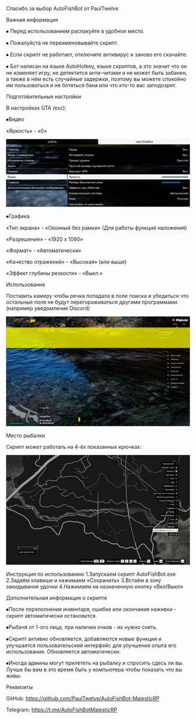 Спасибо за выбор AutoFishBot от PaulTwelve

Важная информация

⦁ Перед использованием распакуйте в удобное место.

⦁ Пожалуйста не переименовывайте скрипт.

⦁ Если скрипт не работает, отключите антивирус и заново его скачайте.

⦁ Бот написан на языке AutoHotkey, языке скриптов, а это значит что он не изменяет игру, не детектится анти-читами и не может быть забанен, а также в нём есть случайные задержки, поэтому вы можете спокойно им пользоваться и не ботяться бана или что кто-то вас заподозрит.

Подготовительные настройки

В настройках GTA (esc):

⦁Видео

«Яркость» - «0»
	
![Яркость](Brightness.png)

⦁Графика

«Тип экрана» - «Оконный без рамки» (Для работы функций наложения)
	
«Разрешение» - «1920 x 1080»
	
«Формат» - «Автоматически»
	
«Качество отражений» - «Высокая» (или выше)
	
«Эффект глубины резкости» - «Выкл.»
	
Использование

Поставить камеру чтобы речка попадала в поле поиска и убедиться что остальные поля не будут перегораживаться другими программами. (например уведомления Discord)

![Поля](Fields.png)

Место рыбалки

Скрипт может работать на 4-ёх показанных крючках:

![Крючки](Hooks.png)

Инструкция по использованию
1.Запускаем скрипт AutoFishBot.exe
2.Задаём клавиши и нажимаем «Сохранить»
3.Встаём в зону закидывания удочки
4.Нажимаем на назначенную кнопку «Вкл/Выкл»

Дополнительная информация о скрипте

⦁После переполнения инвентаря, ошибке или окончания наживки - скрипт автоматически остановится.

⦁Рыбачя от 1-ого лица, при наличии очков - их нужно снять.

⦁Скрипт активно обновляется, добавляются новые функции и улучшается пользовательский интерфейс для улучшения опыта его использования. Обновляется автоматически.

⦁Иногда админы могут прилететь на рыбалку и спросить сдесь ли вы. Лучше бы вам в это время быть у компьютера чтобы показать что вы живы.

Реквизиты

GitHub: https://github.com/PaulTwelve/AutoFishBot-MajesticRP

Telegram: https://t.me/AutoFishBotMajesticRP
